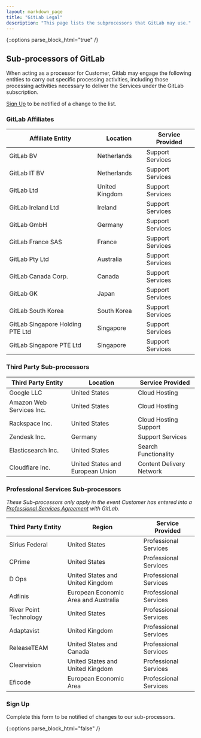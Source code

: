 ```yaml
---
layout: markdown_page
title: "GitLab Legal"
description: "This page lists the subprocessors that GitLab may use."
---
```

{::options parse_block_html="true" /}
## Sub-processors of GitLab

When acting as a processor for Customer, Gitlab may engage the following entities to carry out specific processing activities, including those processing activities necessary to deliver the Services under the GitLab subscription.

[Sign Up](#sign-up) to be notified of a change to the list.

### GitLab Affiliates

| Affiliate Entity |Location|Service Provided|
|---|---|---|
|GitLab BV|Netherlands|Support Services|
|GitLab IT BV|Netherlands|Support Services|
|GitLab Ltd|United Kingdom|Support Services|
|GitLab Ireland Ltd|Ireland|Support Services|
|GitLab GmbH|Germany|Support Services|
|GitLab France SAS|France|Support Services|
|GitLab Pty Ltd|Australia|Support Services|
|GitLab Canada Corp.|Canada|Support Services|
|GitLab GK|Japan|Support Services|
|GitLab South Korea|South Korea|Support Services|
|GitLab Singapore Holding PTE Ltd|Singapore|Support Services|
|GitLab Singapore PTE Ltd|Singapore|Support Services|

### Third Party Sub-processors

|Third Party Entity|Location|Service Provided|
|---|---|---|
|Google LLC|United States|Cloud Hosting|
|Amazon Web Services Inc. |United States|Cloud Hosting|
|Rackspace Inc.|United States|Cloud Hosting Support|
|Zendesk Inc.|Germany|Support Services|
|Elasticsearch Inc.|United States|Search Functionality|
|Cloudflare Inc.|United States and European Union|Content Delivery Network|

### Professional Services Sub-processors
_These Sub-processors only apply in the event Customer has entered into a [Professional Services Agreement](https://about.gitlab.com/handbook/legal/professional-services-agreement/) with GitLab._

|Third Party Entity|Region|Service Provided|
|---|---|---|
|Sirius Federal|United States|Professional Services|
|CPrime|United States|Professional Services|
|D Ops|United States and United Kingdom|Professional Services|
|Adfinis|European Economic Area and Australia|Professional Services|
|River Point Technology|United States|Professional Services|
|Adaptavist|United Kingdom|Professional Services|
|ReleaseTEAM|United States and Canada|Professional Services|
|Clearvision|United States and United Kingdom|Professional Services|
|Eficode|European Economic Area|Professional Services|

### Sign Up 
Complete this form to be notified of changes to our sub-processors.

<script src="//page.gitlab.com/js/forms2/js/forms2.min.js"></script>

<form id="mktoForm_2833"></form>

<script>
  var formAfterSuccessDo = function()
  {
    $('.confirmform').attr('style', 'visibility: visible');
    $('.confirmform').attr('style', 'height: initial');
    $('html, body').animate({scrollTop: parseInt($('#confirmform').offset().top-100)}, 500);
  };
  MktoForms2.setOptions(
  {
    formXDPath : "/rs/194-VVC-221/images/marketo-xdframe-relative.html"
  });
  MktoForms2.loadForm("//page.gitlab.com", "194-VVC-221", 2833, function(form) 
  {
    form.onSuccess(function()
    {
      form.getFormElem().hide();
      formAfterSuccessDo();
      return false;
    });
  });
</script>

<div class="confirmform" style="display:none;">
  <h3>Submission received</h3>
  <p>Thank you for signing up to receive updates to our subprocessor list.</p>
</div>

{::options parse_block_html="false" /}

